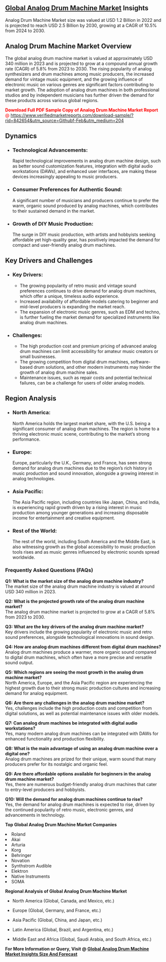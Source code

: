 <h2><a href="https://www.verifiedmarketreports.com/download-sample/?rid=842654&amp;utm_source=Githubf&amp;utm_medium=204" target="_blank">Global Analog Drum Machine Market</a> Insights</h2><p>Analog Drum Machine Market size was valued at USD 1.2 Billion in 2022 and is projected to reach USD 2.5 Billion by 2030, growing at a CAGR of 10.5% from 2024 to 2030.</p><p> <h2>Analog Drum Machine Market Overview</h2> <p>The global analog drum machine market is valued at approximately USD 340 million in 2023 and is projected to grow at a compound annual growth rate (CAGR) of 5.8% from 2023 to 2030. The rising popularity of analog synthesizers and drum machines among music producers, the increased demand for vintage music equipment, and the growing influence of electronic music on various genres are significant factors contributing to market growth. The adoption of analog drum machines in both professional studios and by independent musicians has further driven the demand for these products across various global regions.</p> <p><p><span class=""><span style="color: #ff0000;"><strong>Download Full PDF Sample Copy of Analog Drum Machine Market Report</strong> @ </span><a href="https://www.verifiedmarketreports.com/download-sample/?rid=842654&amp;utm_source=Githubf-Feb&amp;utm_medium=204" target="_blank">https://www.verifiedmarketreports.com/download-sample/?rid=842654&amp;utm_source=Githubf-Feb&amp;utm_medium=204</a></span></p></p> <h2>Dynamics</h2> <ul> <li><h3>Technological Advancements:</h3> Rapid technological improvements in analog drum machine design, such as better sound customization features, integration with digital audio workstations (DAWs), and enhanced user interfaces, are making these devices increasingly appealing to music producers.</li> <li><h3>Consumer Preferences for Authentic Sound:</h3> A significant number of musicians and producers continue to prefer the warm, organic sound produced by analog machines, which contributes to their sustained demand in the market.</li> <li><h3>Growth of DIY Music Production:</h3> The surge in DIY music production, with artists and hobbyists seeking affordable yet high-quality gear, has positively impacted the demand for compact and user-friendly analog drum machines.</li> </ul> <h2>Key Drivers and Challenges</h2> <ul> <li><h3>Key Drivers:</h3> <ul> <li>The growing popularity of retro music and vintage sound preferences continues to drive demand for analog drum machines, which offer a unique, timeless audio experience.</li> <li>Increased availability of affordable models catering to beginner and mid-level producers is expanding the market reach.</li> <li>The expansion of electronic music genres, such as EDM and techno, is further fueling the market demand for specialized instruments like analog drum machines.</li> </ul> </li> <li><h3>Challenges:</h3> <ul> <li>The high production cost and premium pricing of advanced analog drum machines can limit accessibility for amateur music creators or small businesses.</li> <li>The growing competition from digital drum machines, software-based drum solutions, and other modern instruments may hinder the growth of analog drum machine sales.</li> <li>Maintenance issues, such as repair costs and potential technical failures, can be a challenge for users of older analog models.</li> </ul> </li> </ul> <h2>Region Analysis</h2> <ul> <li><h3>North America:</h3> North America holds the largest market share, with the U.S. being a significant consumer of analog drum machines. The region is home to a thriving electronic music scene, contributing to the market’s strong performance.</li> <li><h3>Europe:</h3> Europe, particularly the U.K., Germany, and France, has seen strong demand for analog drum machines due to the region’s rich history in music production and sound innovation, alongside a growing interest in analog technologies.</li> <li><h3>Asia Pacific:</h3> The Asia Pacific region, including countries like Japan, China, and India, is experiencing rapid growth driven by a rising interest in music production among younger generations and increasing disposable income for entertainment and creative equipment.</li> <li><h3>Rest of the World:</h3> The rest of the world, including South America and the Middle East, is also witnessing growth as the global accessibility to music production tools rises and as music genres influenced by electronic sounds spread worldwide.</li> </ul> <h3>Frequently Asked Questions (FAQs)</h3> <p><strong>Q1: What is the market size of the analog drum machine industry?</strong> <br> The market size of the analog drum machine industry is valued at around USD 340 million in 2023.</p> <p><strong>Q2: What is the projected growth rate of the analog drum machine market?</strong> <br> The analog drum machine market is projected to grow at a CAGR of 5.8% from 2023 to 2030.</p> <p><strong>Q3: What are the key drivers of the analog drum machine market?</strong> <br> Key drivers include the growing popularity of electronic music and retro sound preferences, alongside technological innovations in sound design.</p> <p><strong>Q4: How are analog drum machines different from digital drum machines?</strong> <br> Analog drum machines produce a warmer, more organic sound compared to digital drum machines, which often have a more precise and versatile sound output.</p> <p><strong>Q5: Which regions are seeing the most growth in the analog drum machine market?</strong> <br> North America, Europe, and the Asia Pacific region are experiencing the highest growth due to their strong music production cultures and increasing demand for analog equipment.</p> <p><strong>Q6: Are there any challenges in the analog drum machine market?</strong> <br> Yes, challenges include the high production costs and competition from digital solutions, as well as potential maintenance issues with older models.</p> <p><strong>Q7: Can analog drum machines be integrated with digital audio workstations?</strong> <br> Yes, many modern analog drum machines can be integrated with DAWs for enhanced functionality and production flexibility.</p> <p><strong>Q8: What is the main advantage of using an analog drum machine over a digital one?</strong> <br> Analog drum machines are prized for their unique, warm sound that many producers prefer for its nostalgic and organic feel.</p> <p><strong>Q9: Are there affordable options available for beginners in the analog drum machine market?</strong> <br> Yes, there are numerous budget-friendly analog drum machines that cater to entry-level producers and hobbyists.</p> <p><strong>Q10: Will the demand for analog drum machines continue to rise?</strong> <br> Yes, the demand for analog drum machines is expected to rise, driven by the continued popularity of retro music, electronic genres, and advancements in technology.</p> </p><p><strong>Top Global Analog Drum Machine Market Companies</strong></p><div data-test-id=""><p><li>Roland</li><li> Akai</li><li> Arturia</li><li> Korg</li><li> Behringer</li><li> Novation</li><li> Synthstrom Audible</li><li> Elektron</li><li> Native Instruments</li><li> SOMA</li></p><div><strong>Regional Analysis of&nbsp;Global Analog Drum Machine Market</strong></div><ul><li dir="ltr"><p dir="ltr">North America&nbsp;(Global, Canada, and Mexico, etc.)</p></li><li dir="ltr"><p dir="ltr">Europe (Global, Germany, and France, etc.)</p></li><li dir="ltr"><p dir="ltr">Asia Pacific&nbsp;(Global, China, and Japan, etc.)</p></li><li dir="ltr"><p dir="ltr">Latin America&nbsp;(Global, Brazil, and Argentina, etc.)</p></li><li dir="ltr">Middle East and Africa&nbsp;(Global, Saudi Arabia, and South Africa, etc.)</li></ul><p><strong>For More Information or Query, Visit @&nbsp;</strong><strong><a href="https://www.verifiedmarketreports.com/product/analog-drum-machine-market/?utm_source=Githubf&amp;utm_medium=204" target="_blank">Global Analog Drum Machine Market Insights Size And Forecast</a></strong></p></div>
